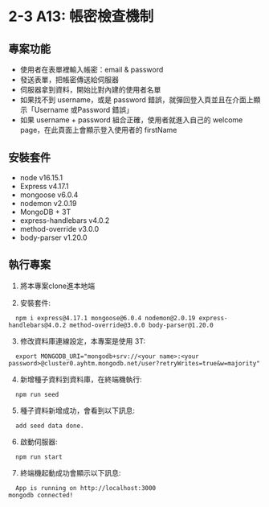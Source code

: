 # 2-3 A13: 帳密檢查機制

## 專案功能
* 使用者在表單裡輸入帳密：email & password
* 發送表單，把帳密傳送給伺服器
* 伺服器拿到資料，開始比對內建的使用者名單
* 如果找不到 username，或是 password 錯誤，就彈回登入頁並且在介面上顯示「Username 或Password 錯誤」
* 如果 username + password 組合正確，使用者就進入自己的 welcome page，在此頁面上會顯示登入使用者的 firstName

## 安裝套件
* node v16.15.1
* Express v4.17.1
* mongoose v6.0.4
* nodemon v2.0.19
* MongoDB + 3T
* express-handlebars v4.0.2
* method-override v3.0.0
* body-parser v1.20.0

## 執行專案
1. 將本專案clone進本地端

2. 安裝套件:
```shell
  npm i express@4.17.1 mongoose@6.0.4 nodemon@2.0.19 express-handlebars@4.0.2 method-override@3.0.0 body-parser@1.20.0
```

3. 修改資料庫連線設定，本專案是使用 3T:
```shell
  export MONGODB_URI="mongodb+srv://<your name>:<your password>@cluster0.ayhtm.mongodb.net/user?retryWrites=true&w=majority"
```

4. 新增種子資料到資料庫，在終端機執行:
  ```shell
    npm run seed
  ```

5. 種子資料新增成功，會看到以下訊息:
  ```shell
    add seed data done.
  ```

6. 啟動伺服器:
```shell
  npm run start
```

7. 終端機起動成功會顯示以下訊息:
```shell
  App is running on http://localhost:3000
mongodb connected!
```
